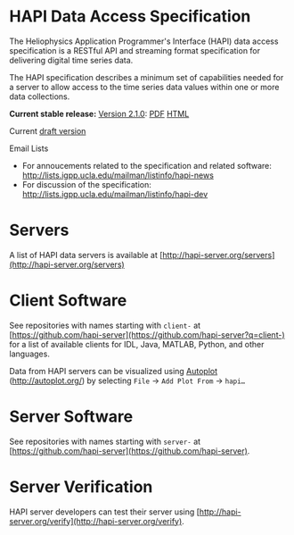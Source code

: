 HAPI Data Access Specification
==============================

The Heliophysics Application Programmer's Interface (HAPI) data access specification is a RESTful API and streaming format specification for delivering digital time series data.

The HAPI specification describes a minimum set of capabilities needed for a server to allow access to the time series data values within one or more data collections.

**Current stable release:** [Version 2.1.0](https://github.com/hapi-server/data-specification/releases/tag/v2.1.0): [PDF](https://github.com/hapi-server/data-specification/raw/master/hapi-2.1.0/HAPI-data-access-spec-2.1.0.pdf) [HTML](https://github.com/hapi-server/data-specification/blob/master/hapi-2.1.0/HAPI-data-access-spec-2.1.0.md)

Current [draft version](https://github.com/hapi-server/data-specification/blob/master/hapi-dev/HAPI-data-access-spec-dev.md)

Email Lists

* For annoucements related to the specification and related software: http://lists.igpp.ucla.edu/mailman/listinfo/hapi-news
* For discussion of the specification: http://lists.igpp.ucla.edu/mailman/listinfo/hapi-dev

Servers
===============

A list of HAPI data servers is available at [http://hapi-server.org/servers](http://hapi-server.org/servers)

Client Software
===============

See repositories with names starting with `client-` at [https://github.com/hapi-server](https://github.com/hapi-server?q=client-) for a list of available clients for IDL, Java, MATLAB, Python, and other languages.

Data from HAPI servers can be visualized using [Autoplot](http://autoplot.org/) (<http://autoplot.org/>) by selecting `File` -\> `Add Plot From` -\> `hapi…`

Server Software
===============

See repositories with names starting with `server-` at [https://github.com/hapi-server](https://github.com/hapi-server).

Server Verification
================

HAPI server developers can test their server using [http://hapi-server.org/verify](http://hapi-server.org/verify).
